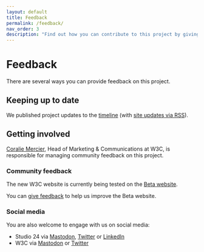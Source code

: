 ```yaml
---
layout: default
title: Feedback
permalink: /feedback/
nav_order: 3
description: "Find out how you can contribute to this project by giving feedback."
---
```

# Feedback

There are several ways you can provide feedback on this project.

## Keeping up to date

We published project updates to the [timeline](/timeline/) (with [site updates via RSS](/feeds/updates.xml)).

## Getting involved

[Coralie Mercier](https://www.w3.org/People/Coralie), Head of Marketing & Communications at W3C, is responsible for managing community feedback on this 
project. 

### Community feedback

The new W3C website is currently being tested on the [Beta website](https://beta.w3.org/).

You can [give feedback](https://github.com/w3c/w3c-website) to help us improve the Beta website.

### Social media

You are also welcome to engage with us on social media: 

* Studio 24 via [Mastodon](https://mastodon.social/@simonrjones), [Twitter](https://twitter.com/studio24) or [LinkedIn](https://www.linkedin.com/company/studio24ltd/)
* W3C via [Mastodon](https://w3c.social/@w3c) or [Twitter](https://twitter.com/w3c/) 

